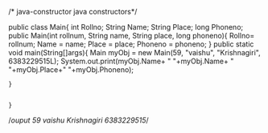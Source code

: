 /* java-constructor
java constructors*/

public class Main{
    int Rollno;
    String Name;
    String Place;
    long Phoneno;
    public Main(int rollnum, String name, String place, long phoneno){
        Rollno= rollnum;
        Name = name;
        Place = place;
        Phoneno = phoneno;
    }
    public static void main(String[]args){
        Main myObj = new Main(59, "vaishu", "Krishnagiri", 6383229515L);
        System.out.print(myObj.Name+ " "+myObj.Name+ " "+myObj.Place+" "+myObj.Phoneno);
        
        
        
    }
        
        
    }
/*ouput
59 vaishu Krishnagiri 6383229515*/
